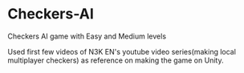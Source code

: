 # Checkers-AI
Checkers AI game with Easy and Medium levels

Used first few videos of N3K EN's youtube video series(making local multiplayer checkers) as reference on making the game on Unity.
